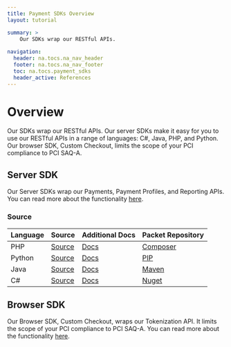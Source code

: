 ```yaml
---
title: Payment SDKs Overview
layout: tutorial

summary: >
    Our SDKs wrap our RESTful APIs.
    
navigation:
  header: na.tocs.na_nav_header
  footer: na.tocs.na_nav_footer
  toc: na.tocs.payment_sdks
  header_active: References
---
```


# Overview
Our SDKs wrap our RESTful APIs. Our server SDKs make it easy for you to use our RESTful APIs in a range of languages: C#, Java, PHP, and Python. Our browser SDK, Custom Checkout, limits the scope of your PCI compliance to PCI SAQ-A.


## Server SDK
Our Server SDKs wrap our Payments, Payment Profiles, and Reporting APIs. You can read more about the functionality [here](./take_payments).

### Source

| Language | Source                  | Additional Docs     | Packet Repository  |
| -------- | ----------------------- | ------------------- | ------------------ |
| PHP      | [Source][php-source]    | [Docs][php-docs]    | [Composer][php-pm] |
| Python   | [Source][python-source] | [Docs][python-docs] | [PIP][python-pm]   |
| Java     | [Source][java-source]   | [Docs][java-docs]   | [Maven][java-pm]   |
| C#       | [Source][csharp-source] | [Docs][csharp-docs] | [Nuget][csharp-pm] |


[php-source]: https://github.com/beanstream/beanstream-php
[php-docs]: https://github.com/beanstream/beanstream-php/wiki
[python-source]: https://github.com/beanstream/beanstream-python
[python-docs]: https://github.com/beanstream/beanstream-python/blob/master/README.markdown
[java-source]: https://github.com/beanstream/beanstream-java
[java-docs]: https://github.com/beanstream/beanstream-java/wiki
[csharp-source]: https://github.com/beanstream/beanstream-dotnet
[csharp-docs]: https://github.com/beanstream/beanstream-dotnet/wiki


[php-pm]: https://packagist.org/packages/beanstream/beanstream
[python-pm]: https://pypi.python.org/pypi/beanstream/1.0.1
[java-pm]: https://mvnrepository.com/artifact/com.beanstream.api
[csharp-pm]: https://www.nuget.org/packages/Beanstream/

## Browser SDK
Our Browser SDK, Custom Checkout, wraps our Tokenization API. It limits the scope of your PCI compliance to PCI SAQ-A. You can read more about the functionality [here](/docs/guides/custom_checkout/).

